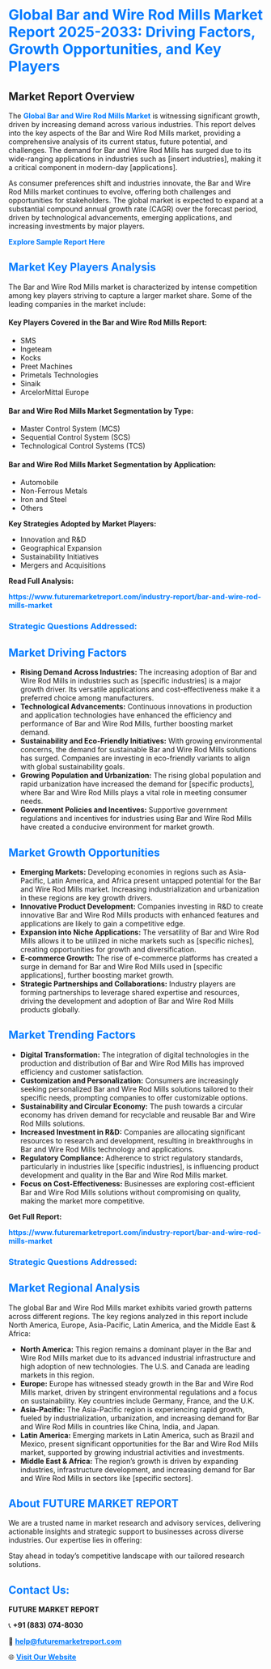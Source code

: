 <h1 style="color: #007BFF;">Global Bar and Wire Rod Mills Market Report 2025-2033: Driving Factors, Growth Opportunities, and Key Players</h1>

<section id="overview">
<h2>Market Report Overview</h2>
<p>The <a href="https://www.futuremarketreport.com/industry-report/bar-and-wire-rod-mills-market" style="color: #007BFF; text-decoration: none;"><strong>Global Bar and Wire Rod Mills Market</strong></a> is witnessing significant growth, driven by increasing demand across various industries. This report delves into the key aspects of the Bar and Wire Rod Mills market, providing a comprehensive analysis of its current status, future potential, and challenges. The demand for Bar and Wire Rod Mills has surged due to its wide-ranging applications in industries such as [insert industries], making it a critical component in modern-day [applications].</p>
<p>As consumer preferences shift and industries innovate, the Bar and Wire Rod Mills market continues to evolve, offering both challenges and opportunities for stakeholders. The global market is expected to expand at a substantial compound annual growth rate (CAGR) over the forecast period, driven by technological advancements, emerging applications, and increasing investments by major players.</p>
</section>

<section id="overview">
<p><a href="https://www.futuremarketreport.com/request-sample/reportId=29174" style="color: #007BFF; text-decoration: none;"><strong>Explore Sample Report Here</strong></a></p>
</section>

<section id="key-players">
<h2 style="color: #007BFF;">Market Key Players Analysis</h2>
<p>The Bar and Wire Rod Mills market is characterized by intense competition among key players striving to capture a larger market share. Some of the leading companies in the market include:</p>
<h4>Key Players Covered in the Bar and Wire Rod Mills Report:</h4>
<ul><li>SMS</li><li>Ingeteam</li><li>Kocks</li><li>Preet Machines</li><li>Primetals Technologies</li><li>Sinaik</li><li>ArcelorMittal Europe</li></ul>
<h4>Bar and Wire Rod Mills Market Segmentation by Type:</h4>
<ul><li>Master Control System (MCS)</li><li>Sequential Control System (SCS)</li><li>Technological Control Systems (TCS)</li></ul>

<h4>Bar and Wire Rod Mills Market Segmentation by Application:</h4>
<ul><li>Automobile</li><li>Non-Ferrous Metals</li><li>Iron and Steel</li><li>Others</li></ul>
<p><strong>Key Strategies Adopted by Market Players:</strong></p>
<ul>
<li>Innovation and R&D</li>
<li>Geographical Expansion</li>
<li>Sustainability Initiatives</li>
<li>Mergers and Acquisitions</li>
</ul>
</section>

<section>
<p><strong>Read Full Analysis: </strong></p><a href="https://www.futuremarketreport.com/industry-report/bar-and-wire-rod-mills-market" style="color: #007BFF; text-decoration: none;"><strong>https://www.futuremarketreport.com/industry-report/bar-and-wire-rod-mills-market</strong></a>
<h3 style="color: #007BFF;">Strategic Questions Addressed:</h3>
</section>

<section id="driving-factors">
<h2 style="color: #007BFF;">Market Driving Factors</h2>
<ul>
<li><strong>Rising Demand Across Industries:</strong> The increasing adoption of Bar and Wire Rod Mills in industries such as [specific industries] is a major growth driver. Its versatile applications and cost-effectiveness make it a preferred choice among manufacturers.</li>
<li><strong>Technological Advancements:</strong> Continuous innovations in production and application technologies have enhanced the efficiency and performance of Bar and Wire Rod Mills, further boosting market demand.</li>
<li><strong>Sustainability and Eco-Friendly Initiatives:</strong> With growing environmental concerns, the demand for sustainable Bar and Wire Rod Mills solutions has surged. Companies are investing in eco-friendly variants to align with global sustainability goals.</li>
<li><strong>Growing Population and Urbanization:</strong> The rising global population and rapid urbanization have increased the demand for [specific products], where Bar and Wire Rod Mills plays a vital role in meeting consumer needs.</li>
<li><strong>Government Policies and Incentives:</strong> Supportive government regulations and incentives for industries using Bar and Wire Rod Mills have created a conducive environment for market growth.</li>
</ul>
</section>

<section id="growth-opportunities">
<h2 style="color: #007BFF;">Market Growth Opportunities</h2>
<ul>
<li><strong>Emerging Markets:</strong> Developing economies in regions such as Asia-Pacific, Latin America, and Africa present untapped potential for the Bar and Wire Rod Mills market. Increasing industrialization and urbanization in these regions are key growth drivers.</li>
<li><strong>Innovative Product Development:</strong> Companies investing in R&D to create innovative Bar and Wire Rod Mills products with enhanced features and applications are likely to gain a competitive edge.</li>
<li><strong>Expansion into Niche Applications:</strong> The versatility of Bar and Wire Rod Mills allows it to be utilized in niche markets such as [specific niches], creating opportunities for growth and diversification.</li>
<li><strong>E-commerce Growth:</strong> The rise of e-commerce platforms has created a surge in demand for Bar and Wire Rod Mills used in [specific applications], further boosting market growth.</li>
<li><strong>Strategic Partnerships and Collaborations:</strong> Industry players are forming partnerships to leverage shared expertise and resources, driving the development and adoption of Bar and Wire Rod Mills products globally.</li>
</ul>
</section>

<section id="trending-factors">
<h2 style="color: #007BFF;">Market Trending Factors</h2>
<ul>
<li><strong>Digital Transformation:</strong> The integration of digital technologies in the production and distribution of Bar and Wire Rod Mills has improved efficiency and customer satisfaction.</li>
<li><strong>Customization and Personalization:</strong> Consumers are increasingly seeking personalized Bar and Wire Rod Mills solutions tailored to their specific needs, prompting companies to offer customizable options.</li>
<li><strong>Sustainability and Circular Economy:</strong> The push towards a circular economy has driven demand for recyclable and reusable Bar and Wire Rod Mills solutions.</li>
<li><strong>Increased Investment in R&D:</strong> Companies are allocating significant resources to research and development, resulting in breakthroughs in Bar and Wire Rod Mills technology and applications.</li>
<li><strong>Regulatory Compliance:</strong> Adherence to strict regulatory standards, particularly in industries like [specific industries], is influencing product development and quality in the Bar and Wire Rod Mills market.</li>
<li><strong>Focus on Cost-Effectiveness:</strong> Businesses are exploring cost-efficient Bar and Wire Rod Mills solutions without compromising on quality, making the market more competitive.</li>
</ul>
</section>

<section>
<p><strong>Get Full Report: </strong></p><a href="https://www.futuremarketreport.com/industry-report/bar-and-wire-rod-mills-market" style="color: #007BFF; text-decoration: none;"><strong>https://www.futuremarketreport.com/industry-report/bar-and-wire-rod-mills-market</strong></a>
<h3 style="color: #007BFF;">Strategic Questions Addressed:</h3>
</section>


<section id="regional-analysis">
<h2 style="color: #007BFF;">Market Regional Analysis</h2>
<p>The global Bar and Wire Rod Mills market exhibits varied growth patterns across different regions. The key regions analyzed in this report include North America, Europe, Asia-Pacific, Latin America, and the Middle East & Africa:</p>
<ul>
<li><strong>North America:</strong> This region remains a dominant player in the Bar and Wire Rod Mills market due to its advanced industrial infrastructure and high adoption of new technologies. The U.S. and Canada are leading markets in this region.</li>
<li><strong>Europe:</strong> Europe has witnessed steady growth in the Bar and Wire Rod Mills market, driven by stringent environmental regulations and a focus on sustainability. Key countries include Germany, France, and the U.K.</li>
<li><strong>Asia-Pacific:</strong> The Asia-Pacific region is experiencing rapid growth, fueled by industrialization, urbanization, and increasing demand for Bar and Wire Rod Mills in countries like China, India, and Japan.</li>
<li><strong>Latin America:</strong> Emerging markets in Latin America, such as Brazil and Mexico, present significant opportunities for the Bar and Wire Rod Mills market, supported by growing industrial activities and investments.</li>
<li><strong>Middle East & Africa:</strong> The region’s growth is driven by expanding industries, infrastructure development, and increasing demand for Bar and Wire Rod Mills in sectors like [specific sectors].</li>
</ul>
</section>

<footer>
<h2 style="color: #007BFF;">About FUTURE MARKET REPORT</h2>
<p>We are a trusted name in market research and advisory services, delivering actionable insights and strategic support to businesses across diverse industries. Our expertise lies in offering:</p>

<p>Stay ahead in today’s competitive landscape with our tailored research solutions.</p>

<h2 style="color: #007BFF;">Contact Us:</h2>
<p><strong>FUTURE MARKET REPORT</strong></p>
<p>📞 <strong>+91 (883) 074-8030</strong></p>
<p>📧 <strong><a href="mailto:help@futuremarketreport.com" style="color: #007BFF;">help@futuremarketreport.com</a></strong></p>
<p>🌐 <strong><a href="https://www.futuremarketreport.com/" style="color: #007BFF;">Visit Our Website</a></strong></p>
</footer>